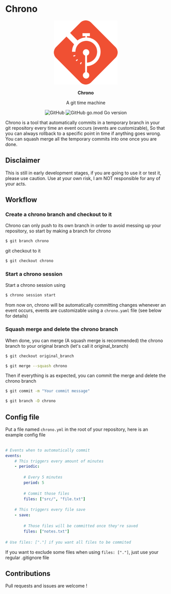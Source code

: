 # Chrono
<p align="center">
    <img src="assets/logo.png" width="200"/>
</p>
<p align="center">
    <strong>Chrono</strong>
</p>
<p align="center">
    A git time machine
</p>
<div align="center">

<img alt="GitHub" src="https://img.shields.io/github/license/hazyuun/chrono?color=green&style=flat-square">

<img alt="GitHub go.mod Go version" src="https://img.shields.io/github/go-mod/go-version/hazyuun/chrono?style=flat-square">

</div>

Chrono is a tool that automatically commits in a temporary branch in your git repository every time an event occurs
(events are customizable), So that you can always rollback to a specific point in time if anything goes wrong. You can squash merge all the temporary commits into one once you are done.

## Disclaimer
This is still in early development stages, if you are going to use it or test it, please use caution.
Use at your own risk, I am NOT responsible for any of your acts.

## Workflow
### Create a chrono branch and checkout to it
Chrono can only push to its own branch in order to avoid messing up your repository, so start by making a branch for chrono
```bash
$ git branch chrono
```
git checkout to it
```bash
$ git checkout chrono
```
 
### Start a chrono session
Start a chrono session using 
```bash
$ chrono session start
```
from now on, chrono will be automatically committing changes whenever an event occurs, events are customizable using a `chrono.yaml` file (see below for details)

### Squash merge and delete the chrono branch
When done, you can merge (A squash merge is recommended) the chrono branch to your original branch (let's call it original_branch) 
```bash
$ git checkout original_branch
```
```bash
$ git merge --squash chrono
```
Then if everything is as expected, you can commit the merge and delete the chrono branch
```bash
$ git commit -m "Your commit message"
```

```bash
$ git branch -D chrono
```

## Config file
Put a file named `chrono.yml` in the root of your repository, here is an example config file
```yaml

# Events when to automatically commit
events:
    # This triggers every amount of minutes
    - periodic:

        # Every 5 minutes
        period: 5

        # Commit those files
        files: ["src/", "file.txt"] 

    # This triggers every file save
    - save:

        # Those files will be committed once they're saved
        files: ["notes.txt"]
        
# Use files: ["."] if you want all files to be commited
```

If you want to exclude some files when using `files: ["."]`, just use your regular .gitignore file

## Contributions
Pull requests and issues are welcome !
